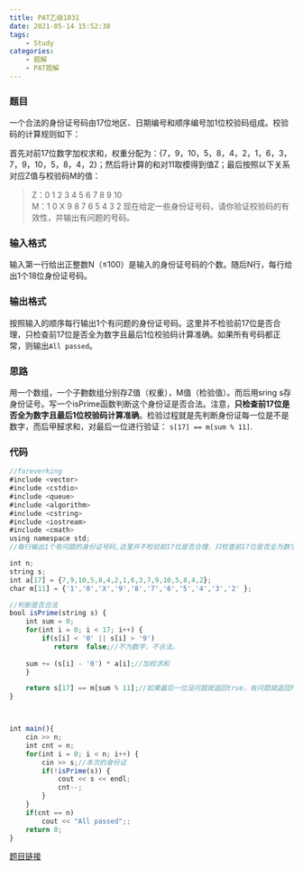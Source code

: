 ```yaml
---
title: PAT乙级1031
date: 2021-05-14 15:52:38
tags: 
    - Study
categories: 
    - 题解
    - PAT题解
---
```

### 题目
一个合法的身份证号码由17位地区、日期编号和顺序编号加1位校验码组成。校验码的计算规则如下：

首先对前17位数字加权求和，权重分配为：{7，9，10，5，8，4，2，1，6，3，7，9，10，5，8，4，2}；然后将计算的和对11取模得到值Z；最后按照以下关系对应Z值与校验码M的值：
> Z：0 1 2 3 4 5 6 7 8 9 10<br>
> M：1 0 X 9 8 7 6 5 4 3 2
现在给定一些身份证号码，请你验证校验码的有效性，并输出有问题的号码。
### 输入格式
输入第一行给出正整数N（≤100）是输入的身份证号码的个数。随后N行，每行给出1个18位身份证号码。
### 输出格式
按照输入的顺序每行输出1个有问题的身份证号码。这里并不检验前17位是否合理，只检查前17位是否全为数字且最后1位校验码计算准确。如果所有号码都正常，则输出`All passed`。
### 思路
用一个数组，一个子覅数组分别存Z值（权重），M值（检验值）。而后用sring s存身份证号。写一个isPrime函数判断这个身份证是否合法。注意，**只检查前17位是否全为数字且最后1位校验码计算准确**。检验过程就是先判断身份证每一位是不是数字，而后甲醛求和，对最后一位进行验证： `s[17] == m[sum % 11]`.
### 代码

```js
//foreverking
#include <vector>
#include <cstdio>
#include <queue>
#include <algorithm>
#include <cstring>
#include <iostream>
#include <cmath>
using namespace std;
//每行输出1个有问题的身份证号码,这里并不检验前17位是否合理，只检查前17位是否全为数字且最后1位校验码计算准确

int n;
string s;
int a[17] = {7,9,10,5,8,4,2,1,6,3,7,9,10,5,8,4,2};
char m[11] = {'1','0','X','9','8','7','6','5','4','3','2' };

//判断是否合法
bool isPrime(string s) {
    int sum = 0;
    for(int i = 0; i < 17; i++) {
        if(s[i] < '0' || s[i] > '9')
           return  false;//不为数字，不合法。
        
    sum += (s[i] - '0') * a[i];//加权求和
    }

    return s[17] == m[sum % 11];//如果最后一位没问题就返回true，有问题就返回false
}



int main(){
    cin >> n;
    int cnt = n;
    for(int i = 0; i < n; i++) {
        cin >> s;//本次的身份证
        if(!isPrime(s)) {
            cout << s << endl;
            cnt--;
        }
    }
    if(cnt == n)
        cout << "All passed";;
    return 0;
}
```
[题目链接](https://pintia.cn/problem-sets/994805260223102976/problems/994805290334011392)